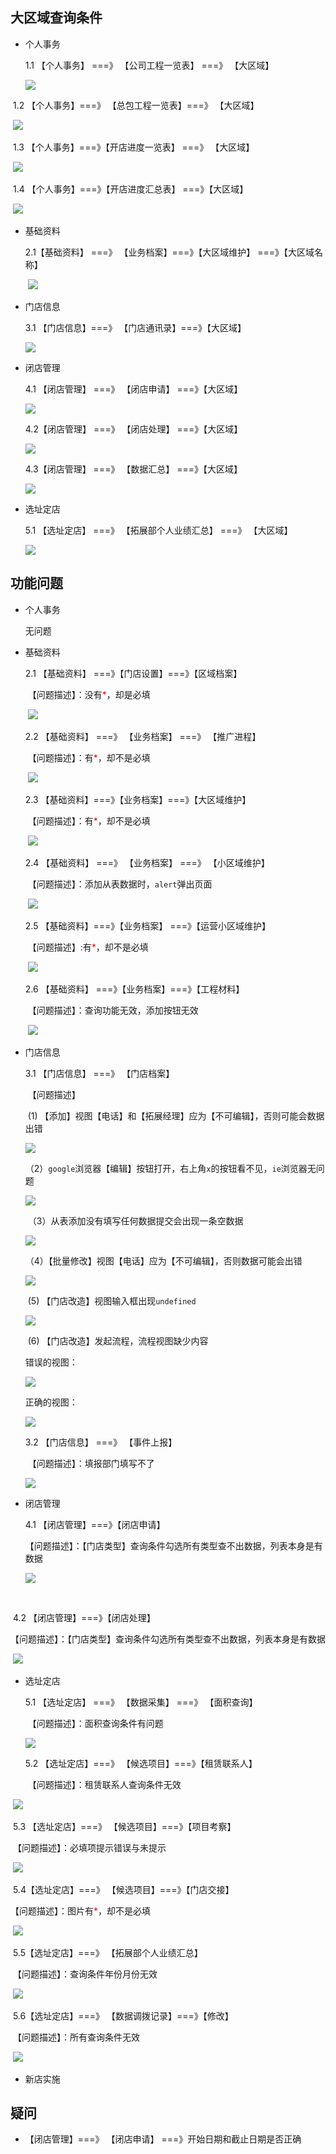 ## 大区域查询条件

* 个人事务

  1.1 【个人事务】 ===》 【公司工程一览表】  ===》 【大区域】

    ![](https://nanganghuang.github.io/workingimg/Snipaste_2019-07-15_14-21-49.png)

​     1.2 【个人事务】===》 【总包工程一览表】===》 【大区域】

​      ![](https://nanganghuang.github.io/workingimg/Snipaste_2019-07-15_14-30-26.png)

​      1.3 【个人事务】===》【开店进度一览表】 ===》 【大区域】

​       ![](https://nanganghuang.github.io/workingimg/Snipaste_2019-07-15_14-33-13.png)

​      1.4 【个人事务】===》【开店进度汇总表】 ===》【大区域】

​       ![](https://nanganghuang.github.io/workingimg/Snipaste_2019-07-15_14-36-28.png)

+ 基础资料

  2.1【基础资料】 ===》 【业务档案】===》【大区域维护】 ===》【大区域名称】

  ​	![](https://nanganghuang.github.io/workingimg/Snipaste_2019-07-15_15-24-15.png)

+ 门店信息
  
  3.1 【门店信息】===》 【门店通讯录】===》【大区域】
  
  ![](https://nanganghuang.github.io/workingimg/Snipaste_2019-07-15_17-19-07.png)
  
+ 闭店管理

  4.1 【闭店管理】 ===》 【闭店申请】 ===》【大区域】

  ![](https://nanganghuang.github.io/workingimg/Snipaste_2019-07-15_17-36-51.png)

  4.2【闭店管理】 ===》 【闭店处理】 ===》【大区域】

  ![](https://nanganghuang.github.io/workingimg/Snipaste_2019-07-15_17-37-40.png)

  4.3【闭店管理】 ===》 【数据汇总】 ===》【大区域】

  ![](https://nanganghuang.github.io/workingimg/Snipaste_2019-07-15_17-38-31.png)

+ 选址定店

  5.1 【选址定店】 ===》 【拓展部个人业绩汇总】 ===》 【大区域】

  ![](https://nanganghuang.github.io/workingimg/Snipaste_2019-07-15_17-41-47.png)

   

## 功能问题

+ 个人事务

  无问题

+ 基础资料

  2.1 【基础资料】 ===》【门店设置】===》【区域档案】
  
  ​         【问题描述】：没有<font style="color: red;">*</font>，却是必填
  
  ​     ![](https://nanganghuang.github.io/workingimg/Snipaste_2019-07-15_15-02-20.png)
  
  2.2  【基础资料】 ===》 【业务档案】 ===》 【推广进程】
  
  ​         【问题描述】：有<font style="color: red;">*</font>，却不是必填
  
  ​       ![](https://nanganghuang.github.io/workingimg/Snipaste_2019-07-15_15-17-23.png)
  
  2.3 【基础资料】===》【业务档案】===》【大区域维护】
  
  ​		 【问题描述】：有<font style="color: red;">*</font>，却不是必填
  
  ​        ![](https://nanganghuang.github.io/workingimg/Snipaste_2019-07-15_15-41-25.png)
  
  2.4 【基础资料】 ===》 【业务档案】 ===》 【小区域维护】
  
  ​          【问题描述】：添加从表数据时，`alert`弹出页面
  
  ​        ![](https://nanganghuang.github.io/workingimg/Snipaste_2019-07-15_15-29-36.png)
  
  2.5 【基础资料】===》【业务档案】 ===》【运营小区域维护】
  
  ​           【问题描述】:有<font style="color: red;">*</font>，却不是必填
  
  ​		![](https://nanganghuang.github.io/workingimg/Snipaste_2019-07-15_15-55-53.png)
  
  2.6 【基础资料】 ===》【业务档案】===》【工程材料】
  
  ​             【问题描述】：查询功能无效，添加按钮无效
  
  ​       ![](https://nanganghuang.github.io/workingimg/Snipaste_2019-07-15_16-04-19.png)

+ 门店信息

  3.1 【门店信息】 ===》 【门店档案】 

  ​      【问题描述】

  ​               (1) 【添加】视图【电话】和【拓展经理】应为【不可编辑】，否则可能会数据出错

  ![](https://nanganghuang.github.io/workingimg/Snipaste_2019-07-15_16-50-04.png)

  ​            （2）`google`浏览器【编辑】按钮打开，右上角`x`的按钮看不见，`ie`浏览器无问题

   ![](https://nanganghuang.github.io/workingimg/Snipaste_2019-07-15_16-33-47.png)

  ​            （3）从表添加没有填写任何数据提交会出现一条空数据

   ![](https://nanganghuang.github.io/workingimg/Snipaste_2019-07-15_16-36-14.png)

  ​            （4）【批量修改】视图【电话】应为【不可编辑】，否则数据可能会出错

  ![](https://nanganghuang.github.io/workingimg/Snipaste_2019-07-15_16-53-02.png)

  ​               (5)  【门店改造】视图输入框出现`undefined`

  ![](https://nanganghuang.github.io/workingimg/Snipaste_2019-07-15_16-56-44.png)

  ​			  (6) 【门店改造】发起流程，流程视图缺少内容

  错误的视图：

  ![](https://nanganghuang.github.io/workingimg/Snipaste_2019-07-15_17-04-00.png)

  正确的视图：

  ![](https://nanganghuang.github.io/workingimg/Snipaste_2019-07-15_17-03-16.png)

  

  3.2 【门店信息】 ===》 【事件上报】
  
  ​		【问题描述】：填报部门填写不了
  
  ![](https://nanganghuang.github.io/workingimg/Snipaste_2019-07-15_17-25-15.png)



+ 闭店管理

  4.1 【闭店管理】===》【闭店申请】

  ​        【问题描述】：【门店类型】查询条件勾选所有类型查不出数据，列表本身是有数据

  

  ![](https://nanganghuang.github.io/workingimg/Snipaste_2019-07-16_09-39-37.png)

​     

​     4.2 【闭店管理】===》【闭店处理】

​        【问题描述】：【门店类型】查询条件勾选所有类型查不出数据，列表本身是有数据



​    ![](https://nanganghuang.github.io/workingimg/Snipaste_2019-07-16_09-41-28.png)



+ 选址定店

   5.1 【选址定店】 ===》 【数据采集】 ===》 【面积查询】

  ​    【问题描述】：面积查询条件有问题

  ![](https://nanganghuang.github.io/workingimg/Snipaste_2019-07-16_10-04-36.png)

   5.2 【选址定店】===》 【候选项目】===》【租赁联系人】

  ​     【问题描述】：租赁联系人查询条件无效

​    ![](https://nanganghuang.github.io/workingimg/Snipaste_2019-07-16_10-45-51.png)

​   5.3 【选址定店】===》 【候选项目】===》【项目考察】

​       【问题描述】：必填项提示错误与未提示

​    ![](https://nanganghuang.github.io/workingimg/Snipaste_2019-07-16_10-50-18.png)

​   5.4【选址定店】===》 【候选项目】===》【门店交接】

​       【问题描述】：图片有<font style="color: red;">*</font>，却不是必填

​    ![](https://nanganghuang.github.io/workingimg/Snipaste_2019-07-16_10-57-56.png)

​   5.5【选址定店】===》 【拓展部个人业绩汇总】

​          【问题描述】：查询条件年份月份无效

​    ![](https://nanganghuang.github.io/workingimg/Snipaste_2019-07-16_11-17-32.png)

​          5.6【选址定店】===》 【数据调拨记录】===》【修改】

​          【问题描述】：所有查询条件无效

​    ![](https://nanganghuang.github.io/workingimg/Snipaste_2019-07-16_11-23-34.png)

+ 新店实施

     

## 疑问

+ 【闭店管理】===》 【闭店申请】 ===》开始日期和截止日期是否正确 